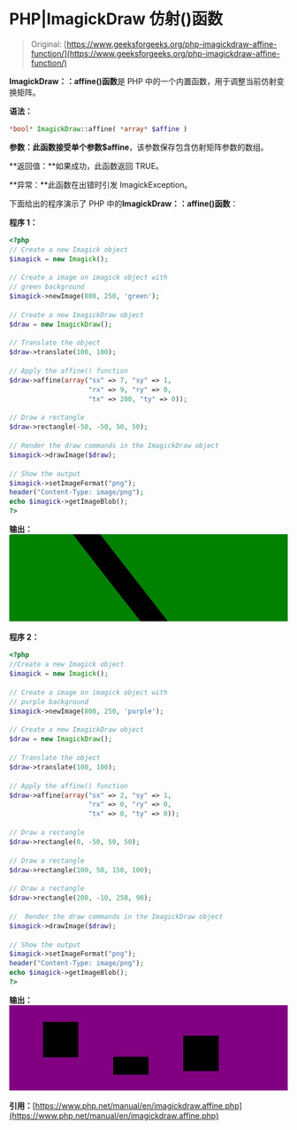 # PHP|ImagickDraw 仿射()函数

> Original: [https://www.geeksforgeeks.org/php-imagickdraw-affine-function/](https://www.geeksforgeeks.org/php-imagickdraw-affine-function/)

**ImagickDraw：：affine()函数**是 PHP 中的一个内置函数，用于调整当前仿射变换矩阵。

**语法：**

```php
*bool* ImagickDraw::affine( *array* $affine )
```

**参数：**此函数接受单个参数**$affine**，该参数保存包含仿射矩阵参数的数组。

**返回值：**如果成功，此函数返回 TRUE。

**异常：**此函数在出错时引发 ImagickException。

下面给出的程序演示了 PHP 中的**ImagickDraw：：affine()函数**：

**程序 1：**

```php
<?php
// Create a new Imagick object
$imagick = new Imagick();

// Create a image on imagick object with 
// green background
$imagick->newImage(800, 250, 'green');

// Create a new ImagickDraw object
$draw = new ImagickDraw();

// Translate the object
$draw->translate(100, 100);

// Apply the affine() function
$draw->affine(array("sx" => 7, "sy" => 1,
                    "rx" => 9, "ry" => 0,
                    "tx" => 200, "ty" => 0));

// Draw a rectangle
$draw->rectangle(-50, -50, 50, 50);

// Render the draw commands in the ImagickDraw object
$imagick->drawImage($draw);

// Show the output
$imagick->setImageFormat("png");
header("Content-Type: image/png");
echo $imagick->getImageBlob();
?>
```

**输出：**
![](img/4ce03ce490372e1981becb3c078e4aef.png)

**程序 2：**

```php
<?php
//Create a new Imagick object
$imagick = new Imagick();

// Create a image on imagick object with 
// purple background
$imagick->newImage(800, 250, 'purple');

// Create a new ImagickDraw object
$draw = new ImagickDraw();

// Translate the object
$draw->translate(100, 100);

// Apply the affine() function
$draw->affine(array("sx" => 2, "sy" => 1, 
                    "rx" => 0, "ry" => 0, 
                    "tx" => 0, "ty" => 0));

// Draw a rectangle
$draw->rectangle(0, -50, 50, 50);

// Draw a rectangle
$draw->rectangle(100, 50, 150, 100);

// Draw a rectangle
$draw->rectangle(200, -10, 250, 90);

//  Render the draw commands in the ImagickDraw object
$imagick->drawImage($draw);

// Show the output
$imagick->setImageFormat("png");
header("Content-Type: image/png");
echo $imagick->getImageBlob();
?>
```

**输出：**
![](img/f9cfac211b6b4cd951735456e725b8e3.png)

**引用：**[https://www.php.net/manual/en/imagickdraw.affine.php](https://www.php.net/manual/en/imagickdraw.affine.php)